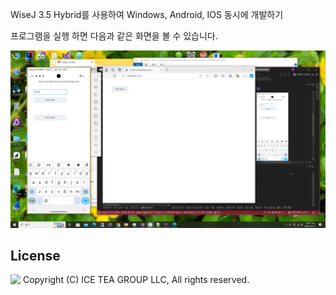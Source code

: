 WiseJ 3.5 Hybrid를 사용하여 Windows, Android, IOS 동시에 개발하기

<p>프로그램을 실행 하면 다음과 같은 화면을 볼 수 있습니다.

![poster](./img1.png)


License
-------
<img src="http://iceteagroup.com/wp-content/uploads/2017/01/Square-64x64-trasp.png" height="20" align="top"> Copyright (C) ICE TEA GROUP LLC, All rights reserved.

